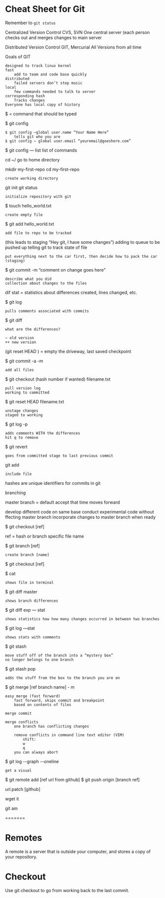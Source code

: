 # Cheat Sheet for Git

Remember to `git status`

Centralized Version Control
	CVS, SVN
	One central server (each person checks out and merges changes to main server

Distributed Version Control
	GIT, Mercurial
	All Versions from all time

Goals of GIT

	designed to track linux kernel
	fast
		add to team and code base quickly
	distributed
		failed servers don’t stop music
	local
		few commands needed to talk to server
	corresponding hash
		Tracks changes
	Everyone has local copy of history

$ = command that should be typed

$ git config

	$ git config —global user.name “Your Name Here”
		tells git who you are
	$ git config — global user.email “youremail@goeshere.com”

$ git config — list
	list of commands

cd ~/
	go to home directory

mkdir my-first-repo
cd my-first-repo

	create working directory

git init
git status

	initialize repository with git

$ touch hello_world.txt

	create empty file

$ git add hello_world.txt

	add file to repo to be tracked

(this leads to staging “Hey git, I have some changes”)
	adding to queue to be pushed up
	telling git to track state of file

	put everything next to the car first, then decide how to pack the car (staging)

$ git commit -m “comment on change goes here”

	describe what you did
	collection about changes to the files

dif stat = statistics about differences created, lines changed, etc.

$ git log

	pulls comments associated with commits

$ git diff

	what are the differences?

	— old version
	++ new version

(git reset HEAD <file>) = empty the driveway, last saved checkpoint

$ git commit -a -m

	add all files

$ git checkout (hash number if wanted) filename.txt

	pull version log
	working to committed

$ git reset HEAD filename.txt

	unstage changes
	staged to working

$ git log -p

	adds comments WITH the differences
	hit q to remove

$ git revert

	goes from committed stage to last previous commit

git add

	include file

hashes are unique identifiers for commits in git

branching

master branch = default
accept that time moves forward

develop different code on same base
conduct experimental code without ffecting master branch
incorporate changes to master branch when ready

$ git checkout [ref] <file>

ref = hash or branch
specific file name

$ git branch [ref]

	create branch [name]

$ git checkout [ref]

$ cat

	shows file in terminal

$ git diff master

	shows branch differences

$ git diff exp — stat

	shows statistics how how many changes occurred in between two branches

$ git log —stat

	shows stats with comments

$ git stash

	move stuff off of the branch into a “mystery box”
	no longer belongs to one branch

$ git stash pop

	adds the stuff from the box to the branch you are on

$ git merge [ref branch name] - m

	easy merge (fast forward)
		fast forward, skips commit and breakpoint
		based on contents of files

	merge commit

	merge conflicts
		one branch has conflicting changes

		remove conflicts in command line text editor (VIM)
			shift:
			w
			q
		you can always abort

$ git log --graph --oneline

	get a visual

$ git remote add [ref url from github]
$ git push origin [branch ref]

url.patch [github]

wget it

git am

	
=======
# Remotes

A remote is a server that is outside your computer, and stores a copy of your
repository.

# Checkout

Use  git checkout to go from working back to the last commit.

